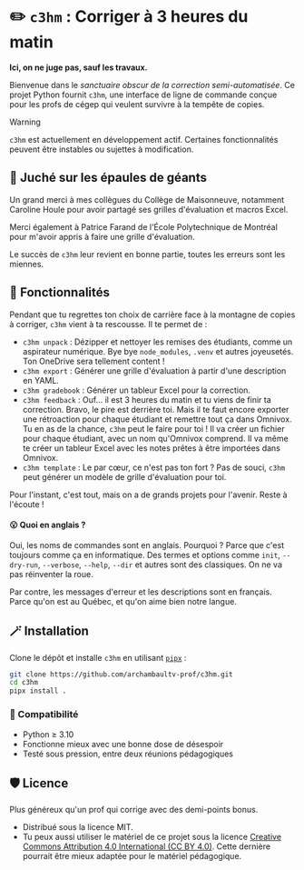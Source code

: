 # ✏️ `c3hm` : Corriger à 3 heures du matin

**Ici, on ne juge pas, sauf les travaux.**

Bienvenue dans le *sanctuaire obscur de la correction semi-automatisée*. Ce
projet Python fournit `c3hm`, une interface de ligne de commande conçue pour
les profs de cégep qui veulent survivre à la tempête de copies.

> [!WARNING]
> `c3hm` est actuellement en développement actif. Certaines
> fonctionnalités peuvent être instables ou sujettes à modification.

## 🔭 Juché sur les épaules de géants

Un grand merci à mes collègues du Collège de Maisonneuve, notamment Caroline
Houle pour avoir partagé ses grilles d'évaluation et macros Excel.

Merci également à Patrice Farand de l'École Polytechnique de Montréal pour m'avoir
appris à faire une grille d'évaluation.

Le succès de `c3hm` leur revient en bonne partie, toutes les erreurs sont les miennes.

## 🧰 Fonctionnalités

Pendant que tu regrettes ton choix de carrière face à la montagne de
copies à corriger, `c3hm` vient à ta rescousse. Il te permet de :

- `c3hm unpack` : Dézipper et nettoyer les remises des étudiants, comme un aspirateur numérique. Bye bye
  `node_modules`, `.venv` et autres joyeusetés. Ton OneDrive sera tellement content !
- `c3hm export` : Générer une grille d'évaluation à partir d'une description en YAML.
- `c3hm gradebook` : Générer un tableur Excel pour la correction.
- `c3hm feedback` : Ouf... il est 3 heures du matin et tu viens de finir
  ta correction. Bravo, le pire est derrière toi. Mais il te faut encore
  exporter une rétroaction pour chaque étudiant et remettre tout ça dans Omnivox. Tu en
  as de la chance, `c3hm` peut le faire pour toi ! Il va créer un fichier pour
  chaque étudiant, avec un nom qu'Omnivox comprend. Il va même te créer un
  tableur Excel avec les notes prêtes à être importées dans
  Omnivox.
- `c3hm template` : Le par cœur, ce n'est pas ton fort ? Pas de souci, `c3hm` peut
  générer un modèle de grille d'évaluation pour toi.

Pour l'instant, c'est tout, mais on a de grands projets pour l'avenir. Reste à l'écoute !

#### 😮 Quoi en anglais ?

Oui, les noms de commandes sont en anglais. Pourquoi ? Parce que c'est toujours
comme ça en informatique. Des termes et options comme `init`,
`--dry-run`, `--verbose`, `--help`, `--dir` et autres sont des classiques. On ne
va pas réinventer la roue.

Par contre, les messages d'erreur et les descriptions sont en français. Parce qu'on est au Québec, et qu'on aime bien
notre langue.

## 🪄 Installation

Clone le dépôt et installe `c3hm` en utilisant [`pipx`](https://github.com/pypa/pipx) :

```bash
git clone https://github.com/archambaultv-prof/c3hm.git
cd c3hm
pipx install .
```

### 🧪 Compatibilité

- Python ≥ 3.10
- Fonctionne mieux avec une bonne dose de désespoir
- Testé sous pression, entre deux réunions pédagogiques

## 🛡️ Licence

Plus généreux qu'un prof qui corrige avec des demi-points bonus.

- Distribué sous la licence MIT.
- Tu peux aussi utiliser le matériel de ce projet sous la licence [Creative
  Commons Attribution 4.0 International (CC BY
  4.0)](https://creativecommons.org/licenses/by/4.0/deed.fr). Cette dernière
  pourrait être mieux adaptée pour le matériel pédagogique.